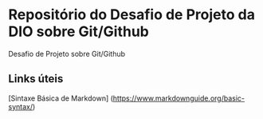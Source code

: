 # Repositório do Desafio de Projeto da DIO sobre Git/Github
Desafio de Projeto sobre Git/Github

## Links úteis
[Sintaxe Básica de Markdown] (https://www.markdownguide.org/basic-syntax/)
